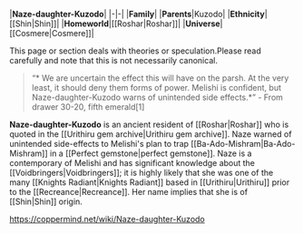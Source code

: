 |**Naze-daughter-Kuzodo**|
|-|-|
|**Family**|
|**Parents**|Kuzodo|
|**Ethnicity**|[[Shin\|Shin]]|
|**Homeworld**|[[Roshar\|Roshar]]|
|**Universe**|[[Cosmere\|Cosmere]]|

This page or section deals with theories or speculation.Please read carefully and note that this is not necessarily canonical.

>“* We are uncertain the effect this will have on the parsh. At the very least, it should deny them forms of power. Melishi is confident, but Naze-daughter-Kuzodo warns of unintended side effects.*”
\- From drawer 30-20, fifth emerald[1]


**Naze-daughter-Kuzodo** is an ancient resident of [[Roshar\|Roshar]] who is quoted in the [[Urithiru gem archive\|Urithiru gem archive]].
Naze warned of unintended side-effects to Melishi's plan to trap [[Ba-Ado-Mishram\|Ba-Ado-Mishram]] in a [[Perfect gemstone\|perfect gemstone]].
Naze is a contemporary of Melishi and has significant knowledge about the [[Voidbringers\|Voidbringers]]; it is highly likely that she was one of the many [[Knights Radiant\|Knights Radiant]] based in [[Urithiru\|Urithiru]] prior to the [[Recreance\|Recreance]]. Her name implies that she is of [[Shin\|Shin]] origin.



https://coppermind.net/wiki/Naze-daughter-Kuzodo